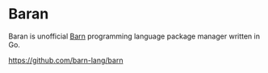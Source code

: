 # Baran
Baran is unofficial [Barn](https://github.com/barn-lang/barn) programming language package manager written in Go.

https://github.com/barn-lang/barn
